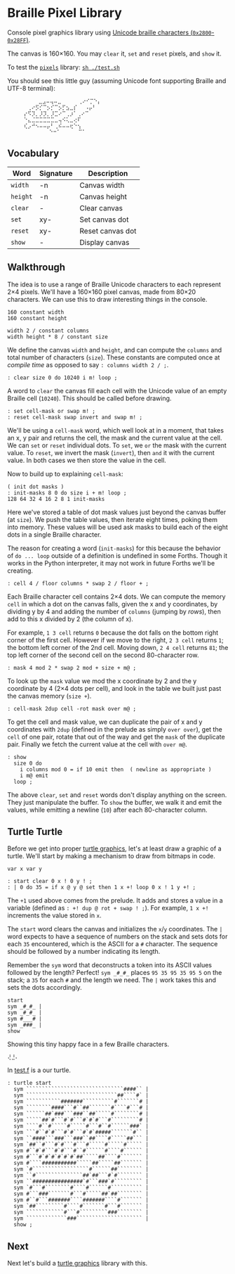 # Braille Pixel Library

Console pixel graphics library using [Unicode braille characters (`0x2800`-`0x28FF`)](http://www.unicode.org/charts/PDF/U2800.pdf).

The canvas is 160×160. You may `clear` it, `set` and `reset` pixels, and `show` it.

To test the [`pixels`](./pixels.f) library: [`sh ./test.sh`](./test.sh)

You should see this little guy (assuming Unicode font supporting Braille and UTF-8 terminal):

```text
    ⠀⠀⠀ ⠀⣀⣠⠤⢤⠤⣀⠀⠀   ⢀⠔⠊⡉⠑⡄
    ⠀⠀⢀⠔⡫⡊⠉⡢⡊⠉⡢⡋⣢⣀⡎⠀⠀⠠⡤⠃
    ⠀⡔⠫⡹⡀⡸⡹⡀⡸⣉⠔⠉⢀⡰⠁⢀⠔⠉
    ⠀⠑⣄⣈⣉⣉⣉⣉⣉⣀⢤⠪⢅⣀⢔⠏
    ⠀⢎⡠⠚⠢⠤⠤⡤⠃⢀⠮⠤⠤⢖⠑⢢
     ⠀⠀⠀⠀⠀ ⠀⠑⠒⠁⠀⠀ ⠀ ⠉⠁
```

## Vocabulary

| Word     | Signature | Description      |
| -------- | --------- | ---------------- |
| `width`  |    -n     | Canvas width     |
| `height` |    -n     | Canvas height    |
| `clear`  |    -      | Clear canvas     |
| `set`    |  xy-      | Set canvas dot   |
| `reset`  |  xy-      | Reset canvas dot |
| `show`   |    -      | Display canvas   |

## Walkthrough

The idea is to use a range of Braille Unicode characters to each represent 2×4 pixels. We'll have a 160×160 pixel canvas, made from 80×20 characters. We can use this to draw interesting things in the console.

```forth
160 constant width
160 constant height

width 2 / constant columns
width height * 8 / constant size
```

We define the canvas `width` and `height`, and can compute the `columns` and total number of characters (`size`). These constants are computed once at _compile time_ as opposed to say `: columns width 2 / ;`.

```forth
: clear size 0 do 10240 i m! loop ;
```

A word to `clear` the canvas fill each cell with the Unicode value of an empty Braille cell (`10240`). This should be called before drawing.

```forth
: set cell-mask or swap m! ;
: reset cell-mask swap invert and swap m! ;
````

We'll be using a `cell-mask` word, which well look at in a moment, that takes an x, y pair and returns the cell, the mask and the current value at the cell. We can `set` or `reset` individual dots. To `set`, we `or` the mask with the current value. To `reset`, we invert the mask (`invert`), then `and` it with the current value. In both cases we then store the value in the cell.

Now to build up to explaining `cell-mask`:

```forth
( init dot masks )
: init-masks 8 0 do size i + m! loop ;
128 64 32 4 16 2 8 1 init-masks 
```

Here we've stored a table of dot mask values just beyond the canvas buffer (at `size`). We push the table values, then iterate eight times, poking them into memory. These values will be used ask masks to build each of the eight dots in a single Braille character.

The reason for creating a word (`init-masks`) for this because the behavior of `do ... loop` outside of a definition is undefined in some Forths. Though it works in the Python interpreter, it may not work in future Forths we'll be creating.

```forth
: cell 4 / floor columns * swap 2 / floor + ;
```

Each Braille character cell contains 2×4 dots. We can compute the memory `cell` in which a dot on the canvas falls, given the x and y coordinates, by dividing y by 4 and adding the number of `columns` (jumping by _rows_), then add to this x divided by 2 (the column of x).

For example, `1 3 cell` returns `0` because the dot falls on the bottom right corner of the first cell. However if we move to the right, `2 3 cell` returns `1`; the bottom left corner of the 2nd cell. Moving down, `2 4 cell` returns `81`; the top left corner of the second cell on the second 80-character row.

```forth
: mask 4 mod 2 * swap 2 mod + size + m@ ;
```

To look up the `mask` value we mod the x coordinate by 2 and the y coordinate by 4 (2×4 dots per cell), and look in the table we built just past the canvas memory (`size +`).

```forth
: cell-mask 2dup cell -rot mask over m@ ;
```

To get the cell and mask value, we can duplicate the pair of x and y coordinates with `2dup` (defined in the prelude as simply `over over`), get the `cell` of one pair, rotate that out of the way and get the `mask` of the duplicate pair. Finally we fetch the current value at the cell with `over m@`.


```forth
: show
  size 0 do
    i columns mod 0 = if 10 emit then  ( newline as appropriate )
    i m@ emit
  loop ;
```

The above `clear`, `set` and `reset` words don't display anything on the screen. They just manipulate the buffer. To `show` the buffer, we walk it and emit the values, while emitting a newline (`10`) after each 80-character column.

## Turtle Turtle

Before we get into proper [turtle graphics](../turtle/), let's at least draw a graphic of a turtle. We'll start by making a mechanism to draw from bitmaps in code.

```forth
var x var y

: start clear 0 x ! 0 y ! ;
: | 0 do 35 = if x @ y @ set then 1 x +! loop 0 x ! 1 y +! ;
```

The `+1` used above comes from the prelude. It adds and stores a value in a variable (defined as `: +! dup @ rot + swap ! ;`). For example, `1 x +!` increments the value stored in `x`.

The `start` word clears the canvas and initializes the `x`/`y` coordinates. The `|` word expects to have a sequence of numbers on the stack and sets dots for each `35` encountered, which is the ASCII for a `#` character. The sequence should be followed by a number indicating its length.

Remember the `sym` word that deconstructs a token into its ASCII values followed by the length? Perfect! `sym _#_#_` places `95 35 95 35 95 5` on the stack; a `35` for each `#` and the length we need. The `|` work takes this and sets the dots accordingly.

```forth
start
sym _#_#_ |
sym _#_#_ |
sym #___# |
sym _###_ |
show
```

Showing this tiny happy face in a few Braille characters.

```text
⢜⣘⠄
```

In [test.f](./test.f) is a our turtle.

```forth
: turtle start
  sym ```````````````````````````````####`` |
  sym `````````````````````````````##````#` |
  sym ```````````#######``````````#```````# |
  sym ````````####```#``##```````#````#```# |
  sym ``````##`###```###``##`````#````````# |
  sym `````##`#```#`#```#`#`#```#`````````# |
  sym ````#``#`````#`````#```#``#``````###` |
  sym ```#``#`#```#`#```#`#`#####```````#`` |
  sym ``####```###```###``##````#`````##``` |
  sym `##``#```#`#```#```#`````#`````#````` |
  sym #``#`#```#`#```#``#``````#````#`````` |
  sym #```#`#`#`#`#`#`##`````##````#``````` |
  sym #````###########`````##`````##``````` |
  sym `#``````````````````#``````##```````` |
  sym ``#```````````````##`##```#`#```````` |
  sym ``################`#```###`#````````` |
  sym `#```#````````#````#``````#`````````` |
  sym #```###```````#```#`````##`##```````` |
  sym #``#```#######````#######````#``````` |
  sym `##`````````#````#```````#```#``````` |
  sym ````````````#```#`````````###```````` |
  sym `````````````###````````````````````` |
  show ;
```

## Next

Next let's build a [turtle graphics](../turtle/) library with this.